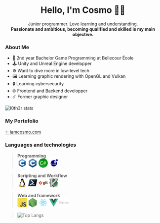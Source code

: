 <div align="center">
    <h1>Hello, I'm Cosmo 🧑‍💻</h1>
    <p>Junior programmer. Love learning and understanding.<br>
    <strong>Passionate and ambitious, becoming qualified and skilled is my main objective.</strong></p>
</div>

### About Me
- 📖 2nd year Bachelor Game Programming at Bellecour École
- 🕹 Unity and Unreal Engine developper
- ⚙️ Want to dive more in low-level tech
- 🖼 Learning graphic rendering with OpenGL and Vulkan
- 🔒 Learning cybersecurity
- 🌐 Frontend and Backend developper
- ☄️ Former graphic designer

![l0th3r stats](https://github-readme-stats.vercel.app/api?username=l0th3r&theme=nord)

### My Portefolio
[✨ iamcosmo.com](http://iamcosmo.com)

### Languages and technologies
> **Programming** <br>
<code><img alt="C Language" height="30" src="https://raw.githubusercontent.com/github/explore/80688e429a7d4ef2fca1e82350fe8e3517d3494d/topics/c/c.png"></code>
<code><img alt="C++ Language" height="30" src="https://raw.githubusercontent.com/github/explore/80688e429a7d4ef2fca1e82350fe8e3517d3494d/topics/cpp/cpp.png"></code>
<code><img alt="C# Language" height="30" src="https://raw.githubusercontent.com/github/explore/80688e429a7d4ef2fca1e82350fe8e3517d3494d/topics/csharp/csharp.png"></code>
<code><img alt="LUA Language" height="30" src="https://raw.githubusercontent.com/github/explore/80688e429a7d4ef2fca1e82350fe8e3517d3494d/topics/lua/lua.png"></code>

> **Scripting and Workflow** <br>
<code><img alt="Linux Shell" height="30" src="https://raw.githubusercontent.com/github/explore/80688e429a7d4ef2fca1e82350fe8e3517d3494d/topics/linux/linux.png"></code>
<code><img alt="Microsoft PowerShell" height="30" src="https://raw.githubusercontent.com/github/explore/80688e429a7d4ef2fca1e82350fe8e3517d3494d/topics/powershell/powershell.png"></code>
<code><img alt="Git" height="30" src="https://raw.githubusercontent.com/github/explore/80688e429a7d4ef2fca1e82350fe8e3517d3494d/topics/git/git.png"></code>
<code><img alt="Vim editor" height="30" src="https://raw.githubusercontent.com/github/explore/80688e429a7d4ef2fca1e82350fe8e3517d3494d/topics/vim/vim.png"></code>

> **Web and framework** <br>
<code><img alt="Javascript" height="30" src="https://raw.githubusercontent.com/github/explore/80688e429a7d4ef2fca1e82350fe8e3517d3494d/topics/javascript/javascript.png"></code>
<code><img alt="Node JS" height="30" src="https://raw.githubusercontent.com/github/explore/80688e429a7d4ef2fca1e82350fe8e3517d3494d/topics/nodejs/nodejs.png"></code>
<code><img alt="React JS" height="30" src="https://raw.githubusercontent.com/github/explore/80688e429a7d4ef2fca1e82350fe8e3517d3494d/topics/react/react.png"></code>
<code><img alt="Vue JS" height="30" src="https://raw.githubusercontent.com/github/explore/80688e429a7d4ef2fca1e82350fe8e3517d3494d/topics/vue/vue.png"></code>
<code><img alt="Express JS" height="30" src="https://raw.githubusercontent.com/github/explore/80688e429a7d4ef2fca1e82350fe8e3517d3494d/topics/express/express.png"></code>

> ![Top Langs](https://github-readme-stats.vercel.app/api/top-langs/?username=l0th3r&layout=compact&theme=nord)
